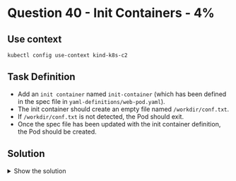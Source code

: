 # Question 40 - Init Containers - 4%

## Use context

```shell
kubectl config use-context kind-k8s-c2
```

## Task Definition

- Add an `init container` named `init-container` (which has been defined in the spec file in `yaml-definitions/web-pod.yaml`).
- The init container should create an empty file named `/workdir/conf.txt`.
- If `/workdir/conf.txt` is not detected, the Pod should exit.
- Once the spec file has been updated with the init container definition, the Pod should be created.

## Solution

<details>
  <summary>Show the solution</summary>

### Copy the web-pod.yaml to 40.yaml

```shell
cp yaml-definitions/web-pod.yaml 40.yaml
```

### List the content of 40.yaml file

```yaml
apiVersion: v1
kind: Pod
metadata:
  name: web-pod
spec:
  volumes:
    - name: workdir
      emptyDir: {}
  containers:
  - name: web-pod
    image: gcr.io/google-containers/alpine
    command: ["/bin/sh", "-c", "if [ -f /workdir/conf.txt ]; then sleep 10000; else exit 1; fi"]
    volumeMounts:
      - mountPath: /workdir
        name: workdir
```

- Search for `init container` in the documentation.
- Select the `Init Containers` link.
- Copy the first example.

```yaml
initContainers:
  - name: init-myservice
    image: busybox:1.28
    command: ['sh', '-c', "until nslookup myservice.$(cat /var/run/secrets/kubernetes.io/serviceaccount/namespace).svc.cluster.local; do echo waiting for myservice; sleep 2; done"]
```

### Append the initcontainer definition to 40.yaml

- The `name:` should be `init-container`.
- In the `command:` use `touch /workdir/conf.txt` to create the config file.
- Add the `volumeMounts:` section to the `initcontainers`.
- Set the image name of the initcontainer to `gcr.io/google-containers/busybox`.

```yaml
apiVersion: v1
kind: Pod
metadata:
  name: web-pod
spec:
  volumes:
    - name: workdir
      emptyDir: {}
  containers:
  - name: web-pod
    image: gcr.io/google-containers/nginx
    command: ["/bin/sh", "-c", "if [ -f /workdir/conf.txt ]; then sleep 10000; else exit 1; fi"]
    volumeMounts:
      - mountPath: /workdir
        name: workdir
  initContainers:
    - name: init-container
      image: gcr.io/google-containers/busybox
      command: [ 'sh', '-c', "touch /workdir/conf.txt" ]
      volumeMounts:
        - mountPath: /workdir
          name: workdir
```

### Apply the 40.yaml file

```shell
k apply -f 40.yaml
pod/web-pod created
```


### List the Pods

```shell
k get pods
pod/web-pod created
NAME                        READY   STATUS     RESTARTS   AGE
docs-app-5f78c98b7b-5hnv8   1/1     Running    0          46m
docs-app-5f78c98b7b-lhhmb   1/1     Running    0          46m
docs-app-5f78c98b7b-vscfl   1/1     Running    0          46m
web-pod                     0/1     Init:0/1   0          0s
```

### Wait some time and list the Pods

```shell
k get pods
NAME                        READY   STATUS    RESTARTS   AGE
docs-app-5f78c98b7b-5hnv8   1/1     Running   0          50m
docs-app-5f78c98b7b-lhhmb   1/1     Running   0          50m
docs-app-5f78c98b7b-vscfl   1/1     Running   0          50m
web-pod                     1/1     Running   0          4s
```

### Describe the Pod

Look at the section `Init Containers:`.

```shell
k describe pod web-pod
Name:             web-pod
Namespace:        default
Priority:         0
Service Account:  default
Node:             k8s-c2-worker2/172.18.0.7
Start Time:       Sun, 24 Nov 2024 22:19:46 -0500
Labels:           <none>
Annotations:      <none>
Status:           Running
IP:               10.244.1.7
IPs:
  IP:  10.244.1.7
Init Containers:
  init-container:
    Container ID:  containerd://2bf5b2cbbbe4d903118a9f31179e298f29dd213990689725a832b094256b719e
    Image:         gcr.io/google-containers/busybox
    Image ID:      sha256:36a4dca0fe6fb2a5133dc11a6c8907a97aea122613fa3e98be033959a0821a1f
    Port:          <none>
    Host Port:     <none>
    Command:
      sh
      -c
      touch /workdir/conf.txt
    State:          Terminated
      Reason:       Completed
      Exit Code:    0
      Started:      Sun, 24 Nov 2024 22:19:48 -0500
      Finished:     Sun, 24 Nov 2024 22:19:48 -0500
    Ready:          True
    Restart Count:  0
    Environment:    <none>
    Mounts:
      /var/run/secrets/kubernetes.io/serviceaccount from kube-api-access-wkntr (ro)
      /workdir from workdir (rw)
Containers:
  web-pod:
    Container ID:  containerd://e7614f3b87a2309b95bf8e90c20f0b2b8274ee01704817545014ec8cbe9ade7f
    Image:         gcr.io/google-containers/nginx
    Image ID:      gcr.io/google-containers/nginx@sha256:f49a843c290594dcf4d193535d1f4ba8af7d56cea2cf79d1e9554f077f1e7aaa
    Port:          <none>
    Host Port:     <none>
    Command:
      /bin/sh
      -c
      if [ -f /workdir/conf.txt ]; then sleep 10000; else exit 1; fi
    State:          Running
      Started:      Sun, 24 Nov 2024 22:19:49 -0500
    Ready:          True
    Restart Count:  0
    Environment:    <none>
    Mounts:
      /var/run/secrets/kubernetes.io/serviceaccount from kube-api-access-wkntr (ro)
      /workdir from workdir (rw)
Conditions:
  Type                        Status
  PodReadyToStartContainers   True 
  Initialized                 True 
  Ready                       True 
  ContainersReady             True 
  PodScheduled                True 
Volumes:
  workdir:
    Type:       EmptyDir (a temporary directory that shares a pod's lifetime)
    Medium:     
    SizeLimit:  <unset>
  kube-api-access-wkntr:
    Type:                    Projected (a volume that contains injected data from multiple sources)
    TokenExpirationSeconds:  3607
    ConfigMapName:           kube-root-ca.crt
    ConfigMapOptional:       <nil>
    DownwardAPI:             true
QoS Class:                   BestEffort
Node-Selectors:              <none>
Tolerations:                 node.kubernetes.io/not-ready:NoExecute op=Exists for 300s
                             node.kubernetes.io/unreachable:NoExecute op=Exists for 300s
Events:
  Type    Reason     Age   From               Message
  ----    ------     ----  ----               -------
  Normal  Scheduled  72s   default-scheduler  Successfully assigned default/web-pod to k8s-c2-worker2
  Normal  Pulling    72s   kubelet            Pulling image "gcr.io/google-containers/busybox"
  Normal  Pulled     70s   kubelet            Successfully pulled image "gcr.io/google-containers/busybox" in 1.513s (1.513s including waiting)
  Normal  Created    70s   kubelet            Created container init-container
  Normal  Started    70s   kubelet            Started container init-container
  Normal  Pulling    69s   kubelet            Pulling image "gcr.io/google-containers/nginx"
  Normal  Pulled     69s   kubelet            Successfully pulled image "gcr.io/google-containers/nginx" in 413ms (413ms including waiting)
  Normal  Created    69s   kubelet            Created container web-pod
  Normal  Started    69s   kubelet            Started container web-pod
```

</details>